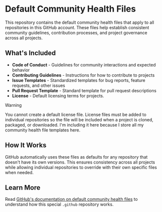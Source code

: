 # Default Community Health Files

This repository contains the default community health files that apply to all repositories in this GitHub account. These files help establish consistent community guidelines, contribution processes, and project governance across all projects.

## What's Included

- **Code of Conduct** - Guidelines for community interactions and expected behavior
- **Contributing Guidelines** - Instructions for how to contribute to projects
- **Issue Templates** - Standardized templates for bug reports, feature requests, and other issues
- **Pull Request Template** - Standard template for pull request descriptions
- **License** - Default licensing terms for projects. 

> [!WARNING]
> You cannot create a default license file. License files must be added to individual repositories so the file will be included when a project is cloned, packaged, or downloaded. I'm including it here because I store all my community health file templates here.

## How It Works

GitHub automatically uses these files as defaults for any repository that doesn't have its own versions. This ensures consistency across all projects while allowing individual repositories to override with their own specific files when needed.

## Learn More

Read [GitHub's documentation on default community health files](https://docs.github.com/en/communities/setting-up-your-project-for-healthy-contributions/creating-a-default-community-health-file) to understand how this special `.github` repository works.